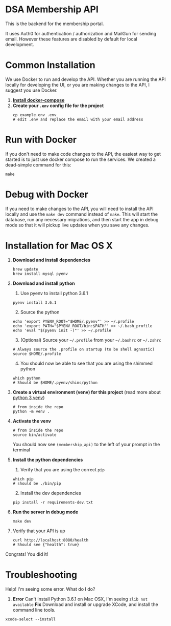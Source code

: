 # DSA Membership API

This is the backend for the membership portal.

It uses Auth0 for authentication / authorization and MailGun for sending email.
However these features are disabled by default for local development.

# Common Installation

We use Docker to run and develop the API. Whether you are running the API locally for
developing the UI, or you are making changes to the API, I suggest you use Docker.

1. **[Install docker-compose](https://docs.docker.com/compose/install/)**
2. **Create your `.env` config file for the project**
    ```
    cp example.env .env
    # edit .env and replace the email with your email address
    ```

# Run with Docker

If you don't need to make code changes to the API, the easiest way to get started is to
just use docker compose to run the services. We created a dead-simple command for this:

```
make
```

# Debug with Docker

If you need to make changes to the API, you will need to install the API locally
and use the `make dev` command instead of `make`. This will start the database,
run any necessary migrations, and then start the app in debug mode so that it
will pickup live updates when you save any changes.

# Installation for Mac OS X

1. **Download and install dependencies**
    ```
    brew update
    brew install mysql pyenv
    ```

2. **Download and install python**
    1. Use pyenv to install python 3.6.1
    ```
    pyenv install 3.6.1
    ```
    2. Source the python 
    ```
    echo 'export PYENV_ROOT="$HOME/.pyenv"' >> ~/.profile
    echo 'export PATH="$PYENV_ROOT/bin:$PATH"' >> ~/.bash_profile
    echo 'eval "$(pyenv init -)"' >> ~/.profile
    ```
    3. (Optional) Source your `~/.profile` from your `~/.bashrc` or `~/.zshrc`
    ```
    # Always source the .profile on startup (to be shell agnostic)
    source $HOME/.profile
    ```
    4. You should now be able to see that you are using the shimmed python
    ```
    which python
    # Should be $HOME/.pyenv/shims/python
    ```

3. **Create a virtual environment (venv) for this project** (read more about [python 3 venv](https://packaging.python.org/installing/#creating-virtual-environments))
    ```
    # from inside the repo
    python -m venv .
    ```

4. **Activate the venv**
    ```
    # from inside the repo
    source bin/activate
    ```
    You should now see `(membership_api)` to the left of your prompt in the terminal

5. **Install the python dependencies**
    1. Verify that you are using the correct `pip`
    ```
    which pip
    # should be ./bin/pip
    ```
    2. Install the dev dependencies
    ```
    pip install -r requirements-dev.txt
    ```

6. **Run the server in debug mode**
    ```
    make dev
    ```

7. Verify that your API is up
    ```
    curl http://localhost:8080/health
    # Should see {"health": true}
    ```

Congrats! You did it!

# Troubleshooting

Help! I'm seeing some error. What do I do?

1. **Error** Can't install Python 3.6.1 on Mac OSX, I'm seeing `zlib not available`
**Fix**
Download and install or upgrade XCode, and install the command line tools.
```
xcode-select --install
```


